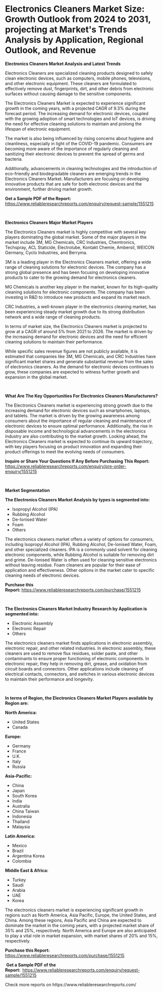 <p><h1>Electronics Cleaners Market Size: Growth Outlook from 2024 to 2031, projecting at Market's Trends Analysis by Application, Regional Outlook, and Revenue</h1></p><p><strong>Electronics Cleaners Market Analysis and Latest Trends</strong></p>
<p><p>Electronics Cleaners are specialized cleaning products designed to safely clean electronic devices, such as computers, mobile phones, televisions, and other electronic equipment. These cleaners are formulated to effectively remove dust, fingerprints, dirt, and other debris from electronic surfaces without causing damage to the sensitive components.</p><p>The Electronics Cleaners Market is expected to experience significant growth in the coming years, with a projected CAGR of 9.3% during the forecast period. The increasing demand for electronic devices, coupled with the growing adoption of smart technologies and IoT devices, is driving the need for effective cleaning solutions to maintain and prolong the lifespan of electronic equipment.</p><p>The market is also being influenced by rising concerns about hygiene and cleanliness, especially in light of the COVID-19 pandemic. Consumers are becoming more aware of the importance of regularly cleaning and sanitizing their electronic devices to prevent the spread of germs and bacteria.</p><p>Additionally, advancements in cleaning technologies and the introduction of eco-friendly and biodegradable cleaners are emerging trends in the Electronics Cleaners Market. Manufacturers are focusing on developing innovative products that are safe for both electronic devices and the environment, further driving market growth.</p></p>
<p><strong>Get a Sample PDF of the Report:&nbsp;</strong> <a href="https://www.reliableresearchreports.com/enquiry/request-sample/1551215">https://www.reliableresearchreports.com/enquiry/request-sample/1551215</a></p>
<p>&nbsp;</p>
<p><strong>Electronics Cleaners Major Market Players</strong></p>
<p><p>The Electronics Cleaners market is highly competitive with several key players dominating the global market. Some of the major players in the market include 3M, MG Chemicals, CRC Industries, Chemtronics, Techspray, ACL Staticide, Electrolube, Kontakt Chemie, Ambersil, WEICON Germany, Cyclo Industries, and Berryma.</p><p>3M is a leading player in the Electronics Cleaners market, offering a wide range of cleaning solutions for electronic devices. The company has a strong global presence and has been focusing on developing innovative products to cater to the growing demand for electronics cleaners.</p><p>MG Chemicals is another key player in the market, known for its high-quality cleaning solutions for electronic components. The company has been investing in R&D to introduce new products and expand its market reach.</p><p>CRC Industries, a well-known player in the electronics cleaning market, has been experiencing steady market growth due to its strong distribution network and a wide range of cleaning products.</p><p>In terms of market size, the Electronics Cleaners market is projected to grow at a CAGR of around 5% from 2021 to 2026. The market is driven by the increasing demand for electronic devices and the need for efficient cleaning solutions to maintain their performance.</p><p>While specific sales revenue figures are not publicly available, it is estimated that companies like 3M, MG Chemicals, and CRC Industries have significant market shares and generate substantial revenue from the sales of electronics cleaners. As the demand for electronic devices continues to grow, these companies are expected to witness further growth and expansion in the global market.</p></p>
<p>&nbsp;</p>
<p><strong>What Are The Key Opportunities For Electronics Cleaners Manufacturers?</strong></p>
<p><p>The Electronics Cleaners market is experiencing strong growth due to the increasing demand for electronic devices such as smartphones, laptops, and tablets. The market is driven by the growing awareness among consumers about the importance of regular cleaning and maintenance of electronic devices to ensure optimal performance. Additionally, the rise in disposable income and technological advancements in the electronics industry are also contributing to the market growth. Looking ahead, the Electronics Cleaners market is expected to continue its upward trajectory, with key players focusing on product innovation and expanding their product offerings to meet the evolving needs of consumers.</p></p>
<p><strong>Inquire or Share Your Questions If Any Before Purchasing This Report:</strong> <a href="https://www.reliableresearchreports.com/enquiry/pre-order-enquiry/1551215">https://www.reliableresearchreports.com/enquiry/pre-order-enquiry/1551215</a></p>
<p>&nbsp;</p>
<p><strong>Market Segmentation</strong></p>
<p><strong>The Electronics Cleaners Market Analysis by types is segmented into:</strong></p>
<p><ul><li>Isopropyl Alcohol (IPA)</li><li>Rubbing Alcohol</li><li>De-Ionised Water</li><li>Foam</li><li>Others</li></ul></p>
<p><p>The electronics cleaners market offers a variety of options for consumers, including Isopropyl Alcohol (IPA), Rubbing Alcohol, De-Ionised Water, Foam, and other specialized cleaners. IPA is a commonly used solvent for cleaning electronic components, while Rubbing Alcohol is suitable for removing dirt and grime. De-Ionised Water is often used for cleaning sensitive electronics without leaving residue. Foam cleaners are popular for their ease of application and effectiveness. Other options in the market cater to specific cleaning needs of electronic devices.</p></p>
<p><strong>Purchase this Report:&nbsp;</strong><a href="https://www.reliableresearchreports.com/purchase/1551215">https://www.reliableresearchreports.com/purchase/1551215</a></p>
<p>&nbsp;</p>
<p><strong>The Electronics Cleaners Market Industry Research by Application is segmented into:</strong></p>
<p><ul><li>Electronic Assembly</li><li>Electronic Repair</li><li>Others</li></ul></p>
<p><p>The electronics cleaners market finds applications in electronic assembly, electronic repair, and other related industries. In electronic assembly, these cleaners are used to remove flux residues, solder paste, and other contaminants to ensure proper functioning of electronic components. In electronic repair, they help in removing dirt, grease, and oxidation from circuit boards and connectors. Other applications include cleaning of electrical contacts, connectors, and switches in various electronic devices to maintain their performance and longevity.</p></p>
<p>&nbsp;</p>
<p><strong>In terms of Region, the Electronics Cleaners Market Players available by Region are:</strong></p>
<p>
    <p> <strong> North America: </strong>
        <ul>
            <li>United States</li>
            <li>Canada</li>
        </ul>
        </p> 
    <p> <strong> Europe: </strong>
        <ul>
            <li>Germany</li>
            <li>France</li>
            <li>U.K.</li>
            <li>Italy</li>
            <li>Russia</li>
        </ul>
        </p> 
    <p> <strong> Asia-Pacific: </strong>
        <ul>
            <li>China</li>
            <li>Japan</li>
            <li>South Korea</li>
            <li>India</li>
            <li>Australia</li>
            <li>China Taiwan</li>
            <li>Indonesia</li>
            <li>Thailand</li>
            <li>Malaysia</li>
        </ul>
        </p> 
    <p> <strong> Latin America: </strong>
        <ul>
            <li>Mexico</li>
            <li>Brazil</li>
            <li>Argentina Korea</li>
            <li>Colombia</li>
        </ul>
        </p> 
    <p> <strong> Middle East & Africa: </strong>
        <ul>
            <li>Turkey</li>
            <li>Saudi</li>
            <li>Arabia</li>
            <li>UAE</li>
            <li>Korea</li>
        </ul>
    </p>
    </p>
<p><p>The electronics cleaners market is experiencing significant growth in regions such as North America, Asia Pacific, Europe, the United States, and China. Among these regions, Asia Pacific and China are expected to dominate the market in the coming years, with a projected market share of 35% and 25%, respectively. North America and Europe are also anticipated to play a vital role in market expansion, with market shares of 20% and 15%, respectively.</p></p>
<p><strong>Purchase this Report: </strong><a href="https://www.reliableresearchreports.com/purchase/1551215">https://www.reliableresearchreports.com/purchase/1551215</a></p>
<p>&nbsp;<strong>Get a Sample PDF of the Report:&nbsp;&nbsp;</strong><a href="https://www.reliableresearchreports.com/enquiry/request-sample/1551215">https://www.reliableresearchreports.com/enquiry/request-sample/1551215</a></p>
<p><strong></strong></p>
<p>Check more reports on https://www.reliableresearchreports.com/</p>